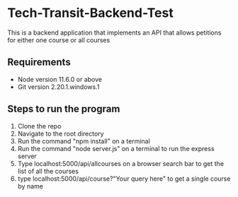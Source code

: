 # Tech-Transit-Backend-Test
This is a backend application that implements an API that allows petitions for either one course or all courses

## Requirements
* Node version 11.6.0 or above
* Git version 2.20.1.windows.1

## Steps to run the program
1. Clone the repo
2. Navigate to the root directory
3. Run the command "npm install" on a terminal
4. Run the command "node server.js" on a terminal to run the express server
5. Type localhost:5000/api/allcourses on a browser search bar to get the list of all the courses
5. type localhost:5000/api/course?"Your query here" to get a single course by name 